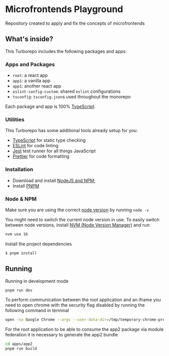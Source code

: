 # Microfrontends Playground

Repository created to apply and fix the concepts of microfrontends

## What's inside?

This Turborepo includes the following packages and apps:

### Apps and Packages

- `root`: a react app
- `app1`: a vanilla app
- `app1`: another react app
- `eslint-config-custom`: shared `eslint` configurations
- `tsconfig`: `tsconfig.json`s used throughout the monorepo

Each package and app is 100% [TypeScript](https://www.typescriptlang.org/).

### Utilities

This Turborepo has some additional tools already setup for you:

- [TypeScript](https://www.typescriptlang.org/) for static type checking
- [ESLint](https://eslint.org/) for code linting
- [Jest](https://jestjs.io) test runner for all things JavaScript
- [Prettier](https://prettier.io) for code formatting

### Installation

- Download and install [NodeJS and NPM](http://nodejs.org);
- Install [PNPM](https://pnpm.io/pt/)

### Node & NPM

Make sure you are using the correct [node version](.nvmrc) by running `node -v`

You might need to switch the current node version in use. To easily switch between node versions, install [NVM (Node Version Manager)](https://github.com/nvm-sh/nvm) and run:

```sh
nvm use 16
```

Install the project dependencies

```sh
$ pnpm install
```

## Running

Running in development mode

```sh
pnpm run dev
```

To perform communication between the root application and an iframe you need to open chrome with the security flag disabled by running the following command in terminal

```sh
open -na Google Chrome --args --user-data-dir=/tmp/temporary-chrome-profile-dir --disable-web-security
```

For the root application to be able to consume the app2 package via module federation it is necessary to generate the app2 bundle

```sh
cd apps/app2
pnpm run build
```
